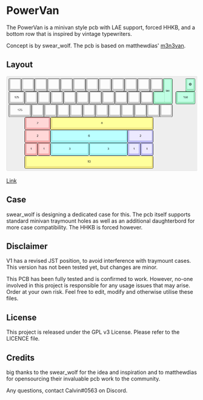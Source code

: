 # PowerVan

The PowerVan is a minivan style pcb with LAE support, forced HHKB, and a bottom row that is inspired by vintage typewriters.

Concept is by swear_wolf. The pcb is based on matthewdias' [m3n3van](https://github.com/matthewdias/m3n3van).

## Layout

![](https://github.com/calvin-mcd/PowerVan/blob/main/Images/KLE.png)

[Link](https://www.keyboard-layout-editor.com/#/gists/0d9d68823152da8421aaa57b7f098758)

## Case

swear_wolf is designing a dedicated case for this. The pcb itself supports standard minivan traymount holes as well as an additional daughterbord for more case compatibility. The HHKB is forced however.
  
## Disclaimer

V1 has a revised JST position, to avoid interference with traymount cases. This version has not been tested yet, but changes are minor.

This PCB has been fully tested and is confirmed to work. However, no-one involved in this project is responsible for any usage issues that may arise. Order at your own risk. Feel free to edit, modify and otherwise utilise these files.

## License

This project is released under the GPL v3 License. Please refer to the LICENCE file.

## Credits

big thanks to the swear_wolf for the idea and inspiration and to matthewdias for opensourcing their invaluable pcb work to the community.

Any questions, contact Calvin\#0563 on Discord. 
